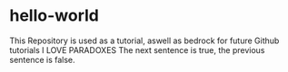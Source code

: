 # hello-world
This Repository is used as a tutorial, aswell as bedrock for future Github tutorials
I LOVE PARADOXES
The next sentence is true, the previous sentence is false.
